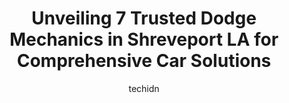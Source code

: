 ---
layout: ampstory
image: https://images.unsplash.com/photo-1574524096264-8d7e68d047f3?ixlib=rb-4.0.3&ixid=MnwxMjA3fDB8MHxwaG90by1wYWdlfHx8fGVufDB8fHx8&auto=format&fit=crop&w=640&h=853&q=80
author: techidn
featured: false
description: If youre in need of trustworthy and skilled Dodge Mechanic in Shreveport LA, USA, youll be pleased to discover the 7 best Dodge Mechanic in town. Their expertise and commitment to customer
title: Unveiling 7 Trusted Dodge Mechanics in Shreveport LA for Comprehensive Car Solutions
cover:
   title: Unveiling 7 Trusted Dodge Mechanics in Shreveport LA for Comprehensive Car Solutions
   subtitle: Rickpate
   background: https://images.unsplash.com/photo-1574524096264-8d7e68d047f3?ixlib=rb-4.0.3&ixid=MnwxMjA3fDB8MHxwaG90by1wYWdlfHx8fGVufDB8fHx8&auto=format&fit=crop&w=640&h=853&q=80

pages: 
 - layout: thirds
   top: <h1>#1 Euroteck European & Foreign</h1>
   bottom: "<p>Excellent work, honest, a little pricey-but you should expect that when you bought that foreign vehicle. Schedule an appointment in advance; they are very busy. Quick tur</p>"
   background: https://www.knot35.com/toplist/wp-content/uploads/2023/06/best-dodge-mechanic-1-in-shreveport-la-1685831445.jpeg
   backgroundblur: true
 - layout: thirds
   top: <h1>#2 Southern Automotive Service</h1>
   bottom: "<p>1734 Southern Ave, Shreveport, LA 71101, United States</p>"
   background: https://www.knot35.com/toplist/wp-content/uploads/2023/06/best-dodge-mechanic-2-in-shreveport-la-1685831445.jpeg
   cta:
      link: https://www.knot35.com/toplist/unveiling-7-trusted-dodge-mechanics-in-shreveport-la-for-comprehensive-car-solutions/
      text: Unveiling 7 Trusted Dodge Mechanics in Shreveport LA for Comprehensive Car Solutions
 - layout: thirds
   top: <h1>#3 Shaffer Auto & Diesel Repair</h1>
   bottom: "<p>7292 Greenwood Rd, Shreveport, LA 71119, United States</p>"
   background: https://www.knot35.com/toplist/wp-content/uploads/2023/06/best-dodge-mechanic-3-in-shreveport-la-1685831445.jpeg
   cta:
      link: https://www.knot35.com/toplist/unveiling-7-trusted-dodge-mechanics-in-shreveport-la-for-comprehensive-car-solutions/
      text: Unveiling 7 Trusted Dodge Mechanics in Shreveport LA for Comprehensive Car Solutions
 - layout: thirds
   top: <h1>#4 Baylis Auto Repair, Inc.</h1>
   bottom: "<p>7202 Mansfield Rd, Shreveport, LA 71108, United States</p>"
   background: https://images.unsplash.com/photo-1549241520-425e3dfc01cb?ixlib=rb-4.0.3&ixid=MnwxMjA3fDB8MHxwaG90by1wYWdlfHx8fGVufDB8fHx8&auto=format&fit=crop&w=640&h=853&q=80
   cta:
      link: https://www.knot35.com/toplist/unveiling-7-trusted-dodge-mechanics-in-shreveport-la-for-comprehensive-car-solutions/
      text: Unveiling 7 Trusted Dodge Mechanics in Shreveport LA for Comprehensive Car Solutions
 - layout: thirds
   top: <h1>#5 Scotts Automotive</h1>
   bottom: "<p>936 Joseph St, Shreveport, LA 71107, United States</p>"
   background: https://images.unsplash.com/photo-1580610447943-1bfbef5efe07?ixlib=rb-4.0.3&ixid=MnwxMjA3fDB8MHxwaG90by1wYWdlfHx8fGVufDB8fHx8&auto=format&fit=crop&w=640&h=853&q=80
   cta:
      link: https://www.knot35.com/toplist/unveiling-7-trusted-dodge-mechanics-in-shreveport-la-for-comprehensive-car-solutions/
      text: Unveiling 7 Trusted Dodge Mechanics in Shreveport LA for Comprehensive Car Solutions
 - layout: thirds
   top: <h1>#6 Heberts Town and Country Chrysler Dodge Jeep Ram Auto Parts</h1>
   bottom: "<p>1155 E Bert Kouns Industrial Loop, Shreveport, LA 71105, United States</p>"
   background: https://images.unsplash.com/photo-1557672172-298e090bd0f1?ixlib=rb-4.0.3&ixid=MnwxMjA3fDB8MHxwaG90by1wYWdlfHx8fGVufDB8fHx8&auto=format&fit=crop&w=640&h=853&q=80
   cta:
      link: https://www.knot35.com/toplist/unveiling-7-trusted-dodge-mechanics-in-shreveport-la-for-comprehensive-car-solutions/
      text: Unveiling 7 Trusted Dodge Mechanics in Shreveport LA for Comprehensive Car Solutions
 - layout: thirds
   top: <h1>#7 L&G AUTO REPAIR</h1>
   bottom: "<p>2727 Standard Oil Rd, Shreveport, LA 71108, United States</p>"
   background: https://images.unsplash.com/photo-1608411404720-c8f0417bcdba?ixlib=rb-4.0.3&ixid=MnwxMjA3fDB8MHxwaG90by1wYWdlfHx8fGVufDB8fHx8&auto=format&fit=crop&w=640&h=853&q=80
   cta:
      link: https://www.knot35.com/toplist/unveiling-7-trusted-dodge-mechanics-in-shreveport-la-for-comprehensive-car-solutions/
      text: Unveiling 7 Trusted Dodge Mechanics in Shreveport LA for Comprehensive Car Solutions
 - layout: thirds
   middle: Continue reading...
   background: https://images.unsplash.com/photo-1567360425618-1594206637d2?ixlib=rb-4.0.3&ixid=MnwxMjA3fDB8MHxwaG90by1wYWdlfHx8fGVufDB8fHx8&auto=format&fit=crop&w=640&h=853&q=80
   cta:
      link: https://www.knot35.com/toplist/unveiling-7-trusted-dodge-mechanics-in-shreveport-la-for-comprehensive-car-solutions/
      text: Unveiling 7 Trusted Dodge Mechanics in Shreveport LA for Comprehensive Car Solutions
      
---